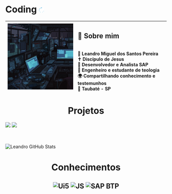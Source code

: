 # Coding  ![Alt Text](img/lazyload.gif)


|![Alt Text](img/gif022.gif) | <h2>🚀 Sobre mim</h2></br>👤 Leandro Miguel dos Santos Pereira </br> ✝️ Discípulo de Jesus  </br> 🎯 Desenvolvedor e Analista SAP </br> 📖 Engenheiro e estudante de teologia </br> 🌍 Compartilhando conhecimento e testemunhos </br> 📍 Taubaté - SP </br> |
| :-------------------------- | :----------------------------------------------------------------------------------------------------------------------------------------------------------------------------------------------------------------------------------------------------------------------------------------------------------------------------------------------------------------------------------------------------- |
<h1 align="center">Projetos</h1>
<a><a target="_blank"href="https://github.com/leandro-miguel/JAVA" alt="Projeto básico Java">
<img src=https://img.shields.io/badge/JAVA-Sistema_de_Sorteio_através_de_um_txt-red.svg style="max-width: 50%;"></a>
<a><a target="_blank2"href="https://github.com/leandro-miguel/UI5" alt="Projeto OPEN UI5">
<img src=https://img.shields.io/badge/UI5-Projeto_Open_Business-blue.svg style="max-width: 50%;"></a>

<br><br>
   ![Leandro GitHub Stats](https://github-readme-stats.vercel.app/api?username=leandro-miguell&show_icons=true&theme=dracula)
<h1 align="center">Conhecimentos</h1>
  <h2 align="center">
    <img height="60" src=https://sap.github.io/ui5-tooling/v3/images/UI5_logo_wide.png alt="Ui5"/>
    <img height="60" src=https://upload.wikimedia.org/wikipedia/commons/thumb/9/99/Unofficial_JavaScript_logo_2.svg/512px-Unofficial_JavaScript_logo_2.svg.png alt="JS"/>
    <img height="60" src="https://www.sap.com/content/dam/application/shared/logos/sap-logo-svg.svg" alt="SAP BTP"/>
    </h2>
 
    


  
